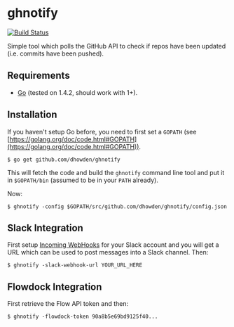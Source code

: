 # ghnotify
[![Build Status](https://travis-ci.org/dhowden/ghnotify.svg?branch=master)](https://travis-ci.org/dhowden/ghnotify)

Simple tool which polls the GitHub API to check if repos have been updated (i.e. commits have been pushed).

## Requirements

* [Go](http://golang.org/dl/) (tested on 1.4.2, should work with 1+).

## Installation

If you haven't setup Go before, you need to first set a `GOPATH` (see [https://golang.org/doc/code.html#GOPATH](https://golang.org/doc/code.html#GOPATH)).

    $ go get github.com/dhowden/ghnotify

This will fetch the code and build the `ghnotify` command line tool and put it in `$GOPATH/bin` (assumed to be in your `PATH` already).

Now:

    $ ghnotify -config $GOPATH/src/github.com/dhowden/ghnotify/config.json

## Slack Integration

First setup [Incoming WebHooks](https://api.slack.com/incoming-webhooks "Slack Incoming Webhooks") for your Slack account and you will get a URL which can be used to post messages into a Slack channel.  Then:

    $ ghnotify -slack-webhook-url YOUR_URL_HERE

## Flowdock Integration

First retrieve the Flow API token and then:

    $ ghnotify -flowdock-token 90a8b5e69bd9125f40...
